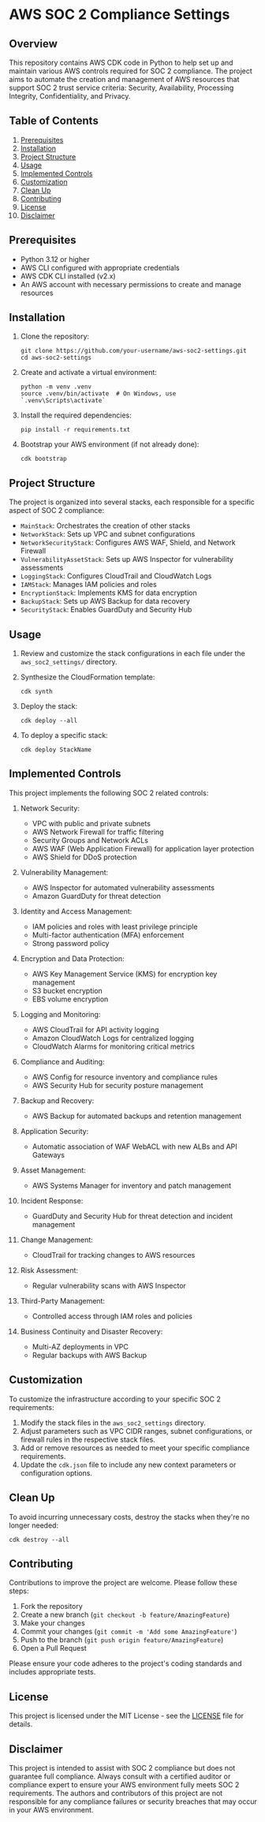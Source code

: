 # AWS SOC 2 Compliance Settings

## Overview

This repository contains AWS CDK code in Python to help set up and maintain various AWS controls required for SOC 2 compliance. The project aims to automate the creation and management of AWS resources that support SOC 2 trust service criteria: Security, Availability, Processing Integrity, Confidentiality, and Privacy.

## Table of Contents

1. [Prerequisites](#prerequisites)
2. [Installation](#installation)
3. [Project Structure](#project-structure)
4. [Usage](#usage)
5. [Implemented Controls](#implemented-controls)
6. [Customization](#customization)
7. [Clean Up](#clean-up)
8. [Contributing](#contributing)
9. [License](#license)
10. [Disclaimer](#disclaimer)

## Prerequisites

- Python 3.12 or higher
- AWS CLI configured with appropriate credentials
- AWS CDK CLI installed (v2.x)
- An AWS account with necessary permissions to create and manage resources

## Installation

1. Clone the repository:
   ```
   git clone https://github.com/your-username/aws-soc2-settings.git
   cd aws-soc2-settings
   ```

2. Create and activate a virtual environment:
   ```
   python -m venv .venv
   source .venv/bin/activate  # On Windows, use `.venv\Scripts\activate`
   ```

3. Install the required dependencies:
   ```
   pip install -r requirements.txt
   ```

4. Bootstrap your AWS environment (if not already done):
   ```
   cdk bootstrap
   ```

## Project Structure

The project is organized into several stacks, each responsible for a specific aspect of SOC 2 compliance:

- `MainStack`: Orchestrates the creation of other stacks
- `NetworkStack`: Sets up VPC and subnet configurations
- `NetworkSecurityStack`: Configures AWS WAF, Shield, and Network Firewall
- `VulnerabilityAssetStack`: Sets up AWS Inspector for vulnerability assessments
- `LoggingStack`: Configures CloudTrail and CloudWatch Logs
- `IAMStack`: Manages IAM policies and roles
- `EncryptionStack`: Implements KMS for data encryption
- `BackupStack`: Sets up AWS Backup for data recovery
- `SecurityStack`: Enables GuardDuty and Security Hub

## Usage

1. Review and customize the stack configurations in each file under the `aws_soc2_settings/` directory.

2. Synthesize the CloudFormation template:
   ```
   cdk synth
   ```

3. Deploy the stack:
   ```
   cdk deploy --all
   ```

4. To deploy a specific stack:
   ```
   cdk deploy StackName
   ```

## Implemented Controls

This project implements the following SOC 2 related controls:

1. Network Security:
   - VPC with public and private subnets
   - AWS Network Firewall for traffic filtering
   - Security Groups and Network ACLs
   - AWS WAF (Web Application Firewall) for application layer protection
   - AWS Shield for DDoS protection

2. Vulnerability Management:
   - AWS Inspector for automated vulnerability assessments
   - Amazon GuardDuty for threat detection

3. Identity and Access Management:
   - IAM policies and roles with least privilege principle
   - Multi-factor authentication (MFA) enforcement
   - Strong password policy

4. Encryption and Data Protection:
   - AWS Key Management Service (KMS) for encryption key management
   - S3 bucket encryption
   - EBS volume encryption

5. Logging and Monitoring:
   - AWS CloudTrail for API activity logging
   - Amazon CloudWatch Logs for centralized logging
   - CloudWatch Alarms for monitoring critical metrics

6. Compliance and Auditing:
   - AWS Config for resource inventory and compliance rules
   - AWS Security Hub for security posture management

7. Backup and Recovery:
   - AWS Backup for automated backups and retention management

8. Application Security:
   - Automatic association of WAF WebACL with new ALBs and API Gateways

9. Asset Management:
   - AWS Systems Manager for inventory and patch management

10. Incident Response:
    - GuardDuty and Security Hub for threat detection and incident management

11. Change Management:
    - CloudTrail for tracking changes to AWS resources

12. Risk Assessment:
    - Regular vulnerability scans with AWS Inspector

13. Third-Party Management:
    - Controlled access through IAM roles and policies

14. Business Continuity and Disaster Recovery:
    - Multi-AZ deployments in VPC
    - Regular backups with AWS Backup

## Customization

To customize the infrastructure according to your specific SOC 2 requirements:

1. Modify the stack files in the `aws_soc2_settings` directory.
2. Adjust parameters such as VPC CIDR ranges, subnet configurations, or firewall rules in the respective stack files.
3. Add or remove resources as needed to meet your specific compliance requirements.
4. Update the `cdk.json` file to include any new context parameters or configuration options.

## Clean Up

To avoid incurring unnecessary costs, destroy the stacks when they're no longer needed:

```
cdk destroy --all
```

## Contributing

Contributions to improve the project are welcome. Please follow these steps:

1. Fork the repository
2. Create a new branch (`git checkout -b feature/AmazingFeature`)
3. Make your changes
4. Commit your changes (`git commit -m 'Add some AmazingFeature'`)
5. Push to the branch (`git push origin feature/AmazingFeature`)
6. Open a Pull Request

Please ensure your code adheres to the project's coding standards and includes appropriate tests.

## License

This project is licensed under the MIT License - see the [LICENSE](LICENSE) file for details.

## Disclaimer

This project is intended to assist with SOC 2 compliance but does not guarantee full compliance. Always consult with a certified auditor or compliance expert to ensure your AWS environment fully meets SOC 2 requirements. The authors and contributors of this project are not responsible for any compliance failures or security breaches that may occur in your AWS environment.
